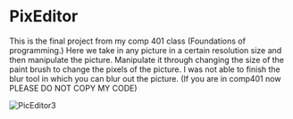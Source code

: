 # PixEditor

This is the final project from my comp 401 class (Foundations of programming.) Here we take in any picture in a certain
resolution size and then manipulate the picture. Manipulate it through changing the size of the paint brush to change the
pixels of the picture. I was not able to finish the blur tool in which you can blur out the picture.
(If you are in comp401 now PLEASE DO NOT COPY MY CODE)


![PicEditor3](https://user-images.githubusercontent.com/52538852/65457945-a4fbeb80-de1a-11e9-89ef-a5c04e0a4394.gif)
